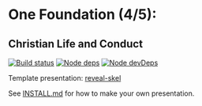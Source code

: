 # One Foundation (4/5):
## Christian Life and Conduct

[![Build status](https://travis-ci.org/sermons/found-life.svg)](https://travis-ci.org/sermons/found-life)
[![Node deps](https://david-dm.org/sermons/found-life.svg)](https://david-dm.org/sermons/found-life)
[![Node devDeps](https://david-dm.org/sermons/found-life/dev-status.svg)](https://david-dm.org/sermons/found-life#info=devDependencies)

Template presentation: [reveal-skel](https://github.com/sermons/reveal-skel)

See [INSTALL.md](INSTALL.md)
for how to make your own presentation.
